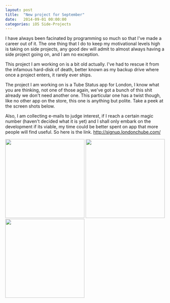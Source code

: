 ```yaml
---
layout: post
title:  "New project for September"
date:   2014-09-01 00:00:00
categories: iOS Side-Projects
---
```



I have always been facinated by programming so much so that I've made a career out of it. The one thing that I do to keep my motivational levels high is taking on side projects, any good dev will admit to almost always having a side project going on, and I am no exception.

This project I am working on is a bit old actually. I've had to rescue it from the infamous hard-disk of death, better known as my backup drive where once a project enters, it rarely ever ships.

The project I am working on is a Tube Status app for London, I know what you are thinking, not one of those again, we've got a bunch of this shit already we don't need another one. This particular one has a twist though, like no other app on the store, this one is anything but polite. Take a peek at the screen shots below.

Also, I am collecting e-mails to judge interest, if I reach a certain magic number (haven't decided what it is yet) and I shall only embark on the development if its viable, my time could be better spent on app that more people will find useful. So here is the link. http://signup.londonchube.com/

<img width = "250" src="https://dl.dropboxusercontent.com/u/49117984/chube/AuthenticTube_Design_08.png">
<img width = "250" src="https://dl.dropboxusercontent.com/u/49117984/chube/AuthenticTube_Design_05.png">
<img width = "250" src="https://dl.dropboxusercontent.com/u/49117984/chube/AuthenticTube_Design_03.png">

